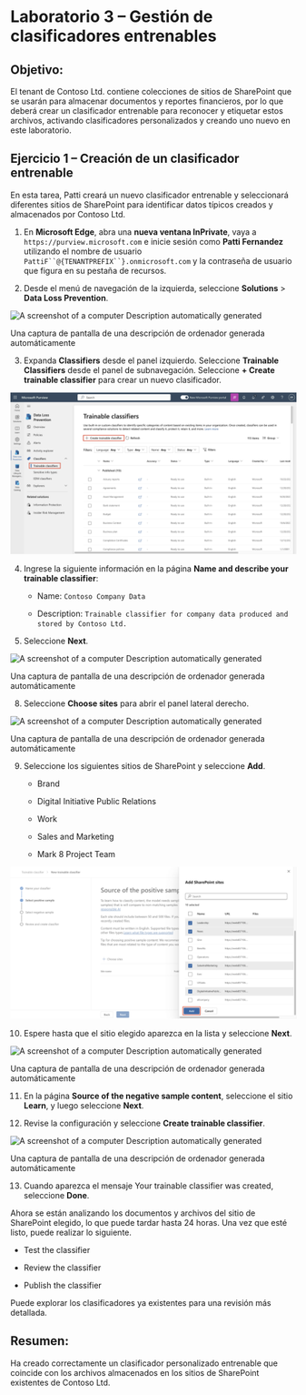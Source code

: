 # Laboratorio 3 – Gestión de clasificadores entrenables

## Objetivo:

El tenant de Contoso Ltd. contiene colecciones de sitios de SharePoint
que se usarán para almacenar documentos y reportes financieros, por lo
que deberá crear un clasificador entrenable para reconocer y etiquetar
estos archivos, activando clasificadores personalizados y creando uno
nuevo en este laboratorio.

## Ejercicio 1 – Creación de un clasificador entrenable

En esta tarea, Patti creará un nuevo clasificador entrenable y
seleccionará diferentes sitios de SharePoint para identificar datos
típicos creados y almacenados por Contoso Ltd.

1.  En **Microsoft Edge**, abra una **nueva ventana InPrivate**, vaya a
    `https://purview.microsoft.com` e inicie sesión como **Patti
    Fernandez** utilizando el nombre de usuario
    `PattiF``@{TENANTPREFIX``}.onmicrosoft.com` y la contraseña de
    usuario que figura en su pestaña de recursos.

2.  Desde el menú de navegación de la izquierda, seleccione
    **Solutions** \> **Data Loss Prevention**.

![A screenshot of a computer Description automatically
generated](./media/image1.png)

Una captura de pantalla de una descripción de ordenador generada
automáticamente

3.  Expanda **Classifiers** desde el panel izquierdo. Seleccione
    **Trainable Classifiers** desde el panel de subnavegación.
    Seleccione **+ Create trainable classifier** para crear un nuevo
    clasificador.

![](./media/image2.png)

4.  Ingrese la siguiente información en la página **Name and describe
    your trainable classifier**:

    - Name: `Contoso Company Data`

    - Description:
      `Trainable classifier for company data produced and stored by Contoso Ltd.`

5.  Seleccione **Next**.

![A screenshot of a computer Description automatically
generated](./media/image3.png)

Una captura de pantalla de una descripción de ordenador generada
automáticamente

8.  Seleccione **Choose sites** para abrir el panel lateral derecho.

![A screenshot of a computer Description automatically
generated](./media/image4.png)

Una captura de pantalla de una descripción de ordenador generada
automáticamente

9.  Seleccione los siguientes sitios de SharePoint y seleccione **Add**.

    - Brand

    - Digital Initiative Public Relations

    - Work

    - Sales and Marketing

    - Mark 8 Project Team

![](./media/image5.png)

10. Espere hasta que el sitio elegido aparezca en la lista y seleccione
    **Next**.

![A screenshot of a computer Description automatically
generated](./media/image6.png)

Una captura de pantalla de una descripción de ordenador generada
automáticamente

11. En la página **Source of the negative sample content**, seleccione
    el sitio **Learn**, y luego seleccione **Next**.

12. Revise la configuración y seleccione **Create trainable
    classifier**.

![A screenshot of a computer Description automatically
generated](./media/image7.png)

Una captura de pantalla de una descripción de ordenador generada
automáticamente

13. Cuando aparezca el mensaje Your trainable classifier was created,
    seleccione **Done**.

Ahora se están analizando los documentos y archivos del sitio de
SharePoint elegido, lo que puede tardar hasta 24 horas. Una vez que esté
listo, puede realizar lo siguiente.

- Test the classifier

- Review the classifier

- Publish the classifier

Puede explorar los clasificadores ya existentes para una revisión más
detallada.

## Resumen:

Ha creado correctamente un clasificador personalizado entrenable que
coincide con los archivos almacenados en los sitios de SharePoint
existentes de Contoso Ltd.
